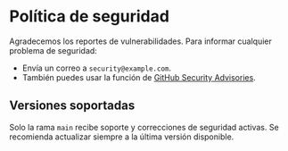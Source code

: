 # Política de seguridad

Agradecemos los reportes de vulnerabilidades. Para informar cualquier problema de seguridad:
- Envía un correo a `security@example.com`.
- También puedes usar la función de [GitHub Security Advisories](https://github.com/security-advisories/new).

## Versiones soportadas
Solo la rama `main` recibe soporte y correcciones de seguridad activas. Se recomienda actualizar siempre a la última versión disponible.
